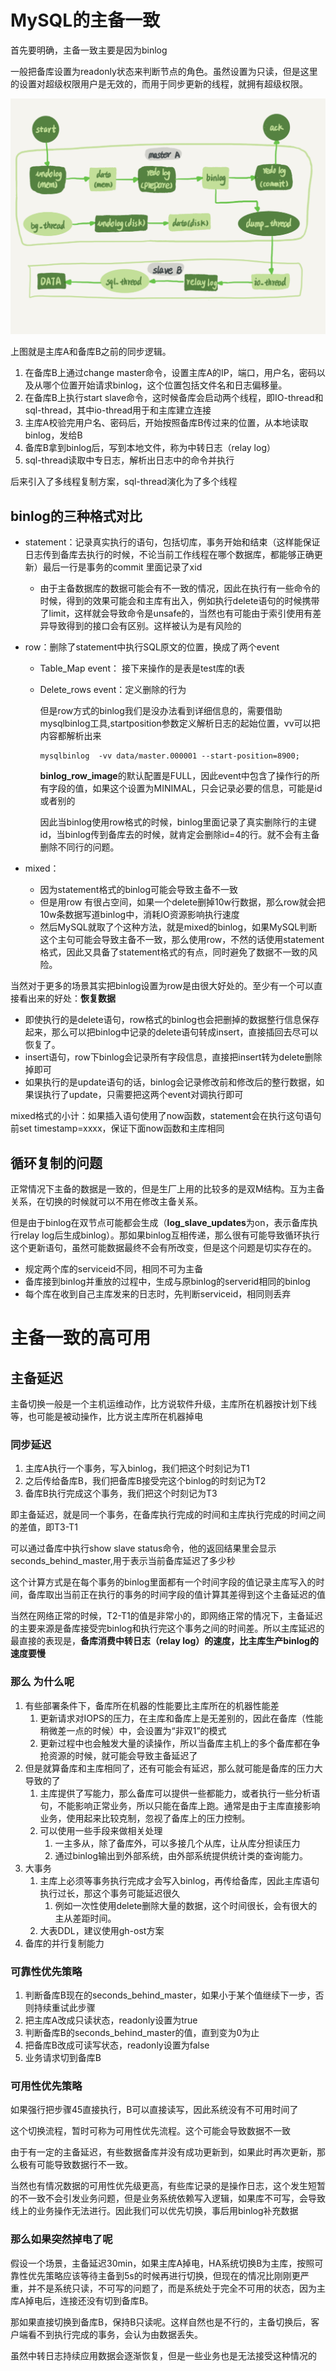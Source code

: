# MySQL的主备一致

首先要明确，主备一致主要是因为binlog

一般把备库设置为readonly状态来判断节点的角色。虽然设置为只读，但是这里的设置对超级权限用户是无效的，而用于同步更新的线程，就拥有超级权限。

![a66c154c1bc51e071dd2cc8c1d6ca6a3](MySQL的主备一致.assets/a66c154c1bc51e071dd2cc8c1d6ca6a3.png)

上图就是主库A和备库B之前的同步逻辑。

1. 在备库B上通过change master命令，设置主库A的IP，端口，用户名，密码以及从哪个位置开始请求binlog，这个位置包括文件名和日志偏移量。
2. 在备库B上执行start slave命令，这时候备库会启动两个线程，即IO-thread和sql-thread，其中io-thread用于和主库建立连接
3. 主库A校验完用户名、密码后，开始按照备库B传过来的位置，从本地读取binlog，发给B
4. 备库B拿到binlog后，写到本地文件，称为中转日志（relay log）
5. sql-thread读取中专日志，解析出日志中的命令并执行

后来引入了多线程复制方案，sql-thread演化为了多个线程

## binlog的三种格式对比

- statement：记录真实执行的语句，包括切库，事务开始和结束（这样能保证日志传到备库去执行的时候，不论当前工作线程在哪个数据库，都能够正确更新）最后一行是事务的commit 里面记录了xid

  - 由于主备数据库的数据可能会有不一致的情况，因此在执行有一些命令的时候，得到的效果可能会和主库有出入，例如执行delete语句的时候携带了limit，这样就会导致命令是unsafe的，当然也有可能由于索引使用有差异导致得到的接口会有区别。这样被认为是有风险的

- row：删除了statement中执行SQL原文的位置，换成了两个event

  - Table_Map event： 接下来操作的是表是test库的t表

  - Delete_rows event：定义删除的行为

    但是row方式的binlog我们是没办法看到详细信息的，需要借助mysqlbinlog工具,startposition参数定义解析日志的起始位置，vv可以把内容都解析出来

    ```mysql
    mysqlbinlog  -vv data/master.000001 --start-position=8900;
    ```

    **binlog_row_image**的默认配置是FULL，因此event中包含了操作行的所有字段的值，如果这个设置为MINIMAL，只会记录必要的信息，可能是id或者别的

    因此当binlog使用row格式的时候，binlog里面记录了真实删除行的主键id，当binlog传到备库去的时候，就肯定会删除id=4的行。就不会有主备删除不同行的问题。

- mixed： 
  - 因为statement格式的binlog可能会导致主备不一致
  - 但是用row 有很占空间，如果一个delete删掉10w行数据，那么row就会把10w条数据写道binlog中，消耗IO资源影响执行速度
  - 然后MySQL就取了个这种方法，就是mixed的binlog，如果MySQL判断这个主句可能会导致主备不一致，那么使用row，不然的话使用statement格式，因此又具备了statement格式的有点，同时避免了数据不一致的风险。

当然对于更多的场景其实把binlog设置为row是由很大好处的。至少有一个可以直接看出来的好处：**恢复数据**

- 即使执行的是delete语句，row格式的binlog也会把删掉的数据整行信息保存起来，那么可以把binlog中记录的delete语句转成insert，直接插回去尽可以恢复了。
- insert语句，row下binlog会记录所有字段信息，直接把insert转为delete删除掉即可
- 如果执行的是update语句的话，binlog会记录修改前和修改后的整行数据，如果误执行了update，只需要把这两个event对调执行即可

mixed格式的小计：如果插入语句使用了now函数，statement会在执行这句语句前set timestamp=xxxx，保证下面now函数和主库相同

## 循环复制的问题

正常情况下主备的数据是一致的，但是生厂上用的比较多的是双M结构。互为主备关系，在切换的时候就可以不用在修改主备关系。

但是由于binlog在双节点可能都会生成（**log_slave_updates**为on，表示备库执行relay log后生成binlog）。那如果binlog互相传递，那么很有可能导致循环执行这个更新语句，虽然可能数据最终不会有所改变，但是这个问题是切实存在的。

- 规定两个库的serviceid不同，相同不可为主备
- 备库接到binlog并重放的过程中，生成与原binlog的serverid相同的binlog
- 每个库在收到自己主库发来的日志时，先判断serviceid，相同则丢弃

# 主备一致的高可用

## 主备延迟

主备切换一般是一个主机运维动作，比方说软件升级，主库所在机器按计划下线等，也可能是被动操作，比方说主库所在机器掉电

### 同步延迟

1. 主库A执行一个事务，写入binlog，我们把这个时刻记为T1
2. 之后传给备库B，我们把备库B接受完这个binlog的时刻记为T2
3. 备库B执行完成这个事务，我们把这个时刻记为T3

即主备延迟，就是同一个事务，在备库执行完成的时间和主库执行完成的时间之间的差值，即T3-T1

可以通过备库中执行show slave status命令，他的返回结果里会显示seconds_behind_master,用于表示当前备库延迟了多少秒

这个计算方式是在每个事务的binlog里面都有一个时间字段的值记录主库写入的时间，备库取出当前正在执行的事务的时间字段的值计算其差得到这个主备延迟的值

当然在网络正常的时候，T2-T1的值是非常小的，即网络正常的情况下，主备延迟的主要来源是备库接受完binlog和执行完这个事务之间的时间差。所以主库延迟的最直接的表现是，**备库消费中转日志（relay log）的速度，比主库生产binlog的速度要慢**

### 那么 为什么呢

1. 有些部署条件下，备库所在机器的性能要比主库所在的机器性能差
   1. 更新请求对IOPS的压力，在主库和备库上是无差别的，因此在备库（性能稍微差一点的时候）中，会设置为“非双1”的模式
   2. 更新过程中也会触发大量的读操作，所以当备库主机上的多个备库都在争抢资源的时候，就可能会导致主备延迟了
2. 但是就算备库和主库相同了，还有可能会有延迟，那么就可能是备库的压力大导致的了
   1. 主库提供了写能力，那么备库可以提供一些都能力，或者执行一些分析语句，不能影响正常业务，所以只能在备库上跑。通常是由于主库直接影响业务，使用起来比较克制，忽视了备库上的压力控制。
   2. 可以使用一些手段来做相关处理
      1. 一主多从，除了备库外，可以多接几个从库，让从库分担读压力
      2. 通过binlog输出到外部系统，由外部系统提供统计类的查询能力。
3. 大事务
   1. 主库上必须等事务执行完成才会写入binlog，再传给备库，因此主库语句执行过长，那这个事务可能延迟很久
      1. 例如一次性使用delete删除大量的数据，这个时间很长，会有很大的主从差距时间。
   2. 大表DDL，建议使用gh-ost方案
4. 备库的并行复制能力

### 可靠性优先策略

1. 判断备库B现在的seconds_behind_master，如果小于某个值继续下一步，否则持续重试此步骤
2. 把主库A改成只读状态，readonly设置为true
3. 判断备库B的seconds_behind_master的值，直到变为0为止
4. 把备库B改成可读写状态，readonly设置为false
5. 业务请求切到备库B

### 可用性优先策略

如果强行把步骤45直接执行，B可以直接读写，因此系统没有不可用时间了

这个切换流程，暂时可称为可用性优先流程。这个可能会导致数据不一致

由于有一定的主备延迟，有些数据备库并没有成功更新到，如果此时再次更新，那么极有可能导致数据行不一致。

当然也有情况数据的可用性优先级更高，有些库记录的是操作日志，这个发生短暂的不一致不会引发业务问题，但是业务系统依赖写入逻辑，如果库不可写，会导致线上的业务操作无法进行。因此我们可以优先切换，事后用binlog补充数据

### 那么如果突然掉电了呢

假设一个场景，主备延迟30min，如果主库A掉电，HA系统切换B为主库，按照可靠性优先策略应该等待主备到5s的时候再进行切换，但现在的情况比刚刚更严重，并不是系统只读，不可写的问题了，而是系统处于完全不可用的状态，因为主库A掉电后，连接还没有切到备库B。

那如果直接切换到备库B，保持B只读呢。这样自然也是不行的，主备切换后，客户端看不到执行完成的事务，会认为由数据丢失。

虽然中转日志持续应用数据会逐渐恢复，但是一些业务也是无法接受这种情况的


